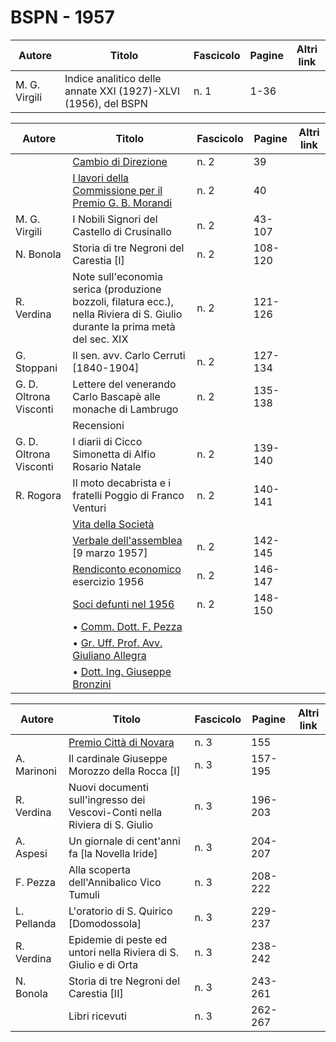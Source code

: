 # BSPN - 1957

| Autore        | Titolo                                                         | Fascicolo | Pagine | Altri link |
|---------------|----------------------------------------------------------------|-----------|--------|------------|
| M. G. Virgili | Indice analitico delle annate XXI (1927)-XLVI (1956), del BSPN | n. 1      | 1-36   |            |

| Autore                 | Titolo                                                                                                                       | Fascicolo | Pagine  | Altri link |
|------------------------|------------------------------------------------------------------------------------------------------------------------------|-----------|---------|------------|
|                        | [Cambio di Direzione](http://www.ssno.it/BSPNo/bspn_vita57.html#dir)                                                         | n. 2      | 39      |            |
|                        | [I lavori della Commissione per il Premio G. B. Morandi](http://www.ssno.it/BSPNo/bspn_vita57.html#mor)                      | n. 2      | 40      |            |
| M. G. Virgili          | I Nobili Signori del Castello di Crusinallo                                                                                  | n. 2      | 43-107  |            |
| N. Bonola              | Storia di tre Negroni del Carestia [I]                                                                                       | n. 2      | 108-120 |            |
| R. Verdina             | Note sull'economia serica (produzione bozzoli, filatura ecc.), nella Riviera di S. Giulio durante la prima metà del sec. XIX | n. 2      | 121-126 |            |
| G. Stoppani            | Il sen. avv. Carlo Cerruti [1840-1904]                                                                                       | n. 2      | 127-134 |            |
| G. D. Oltrona Visconti | Lettere del venerando Carlo Bascapè alle monache di Lambrugo                                                                 | n. 2      | 135-138 |            |
|                        | Recensioni                                                                                                                   |           |         |            |
| G. D. Oltrona Visconti | I diarii di Cicco Simonetta di Alfio Rosario Natale                                                                          | n. 2      | 139-140 |            |
| R. Rogora              | Il moto decabrista e i fratelli Poggio di Franco Venturi                                                                     | n. 2      | 140-141 |            |
|                        | [Vita della Società](http://www.ssno.it/BSPNo/bspn_vita57.html#570)                                                          |           |         |            |
|                        | [Verbale dell'assemblea](http://www.ssno.it/BSPNo/bspn_vita57.html#571) [9 marzo 1957]                                       | n. 2      | 142-145 |            |
|                        | [Rendiconto economico](http://www.ssno.it/BSPNo/bspn_vita57.html#572) esercizio 1956                                         | n. 2      | 146-147 |            |
|                        | [Soci defunti nel 1956](http://www.ssno.it/BSPNo/bspn_vita57.html#573)                                                       | n. 2      | 148-150 |            |
|                        | • [Comm. Dott. F. Pezza](http://www.ssno.it/BSPNo/bspn_vita57.html#573-1)                                                    |           |         |            |
|                        | • [Gr. Uff. Prof. Avv. Giuliano Allegra](http://www.ssno.it/BSPNo/bspn_vita57.html#573-2)                                    |           |         |            |
|                        | • [Dott. Ing. Giuseppe Bronzini](http://www.ssno.it/BSPNo/bspn_vita57.html#573-3)                                            |           |         |            |

| Autore      | Titolo                                                                     | Fascicolo | Pagine  | Altri link |
|-------------|----------------------------------------------------------------------------|-----------|---------|------------|
|             | [Premio Città di Novara](http://www.ssno.it/BSPNo/bspn_vita57.html#nov)    | n. 3      | 155     |            |
| A. Marinoni | Il cardinale Giuseppe Morozzo della Rocca [I]                              | n. 3      | 157-195 |            |
| R. Verdina  | Nuovi documenti sull'ingresso dei Vescovi-Conti nella Riviera di S. Giulio | n. 3      | 196-203 |            |
| A. Aspesi   | Un giornale di cent'anni fa [la Novella Iride]                             | n. 3      | 204-207 |            |
| F. Pezza    | Alla scoperta dell'Annibalico Vico Tumuli                                  | n. 3      | 208-222 |            |
| L. Pellanda | L'oratorio di S. Quirico [Domodossola]                                     | n. 3      | 229-237 |            |
| R. Verdina  | Epidemie di peste ed untori nella Riviera di S. Giulio e di Orta           | n. 3      | 238-242 |            |
| N. Bonola   | Storia di tre Negroni del Carestia [II]                                    | n. 3      | 243-261 |            |
|             | Libri ricevuti                                                             | n. 3      | 262-267 |            |
